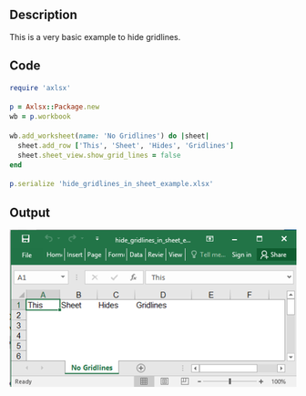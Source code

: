 ## Description

This is a very basic example to hide gridlines.

## Code

```ruby
require 'axlsx'

p = Axlsx::Package.new
wb = p.workbook

wb.add_worksheet(name: 'No Gridlines') do |sheet|
  sheet.add_row ['This', 'Sheet', 'Hides', 'Gridlines']
  sheet.sheet_view.show_grid_lines = false
end

p.serialize 'hide_gridlines_in_sheet_example.xlsx'
```

## Output

![Output](images/hide_gridlines_in_sheet_example.png "Output")
